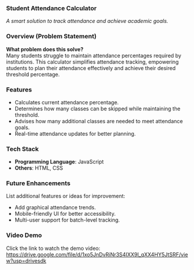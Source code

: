 ### **Student Attendance Calculator**  
_A smart solution to track attendance and achieve academic goals._  

### **Overview (Problem Statement)**  
**What problem does this solve?**  
Many students struggle to maintain attendance percentages required by institutions. This calculator simplifies attendance tracking, empowering students to plan their attendance effectively and achieve their desired threshold percentage.  

### **Features**  
- Calculates current attendance percentage.  
- Determines how many classes can be skipped while maintaining the threshold.  
- Advises how many additional classes are needed to meet attendance goals.  
- Real-time attendance updates for better planning.  

### **Tech Stack**  
- **Programming Language**: JavaScript  
- **Others**: HTML, CSS  

### **Future Enhancements**  
List additional features or ideas for improvement:  
- Add graphical attendance trends.  
- Mobile-friendly UI for better accessibility.  
- Multi-user support for batch-level tracking.
   
### **Video Demo**  
Click the link to watch the demo video:  
https://drive.google.com/file/d/1xo5JnDvRiNr3S4IXX9l_qXX4HY5JtSRF/view?usp=drivesdk
